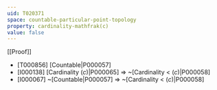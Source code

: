 ```yaml
---
uid: T020371
space: countable-particular-point-topology
property: cardinality-mathfrak(c)
value: false
---
```

[[Proof]]

* [T000856] [Countable|P000057]
* [I000138] [Cardinality $\mathfrak(c)$|P000065] => ~[Cardinality < $\mathfrak(c)$|P000058]
* [I000067] ~[Countable|P000057] => ~[Cardinality < $\mathfrak(c)$|P000058]

